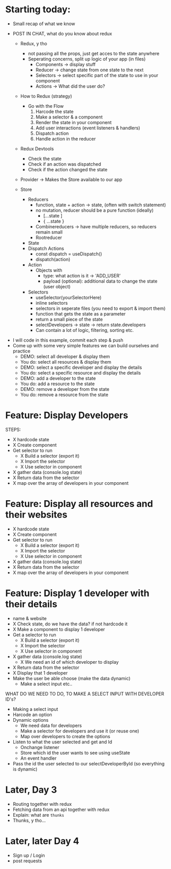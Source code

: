 # Starting today:

- Small recap of what we know
- POST IN CHAT, what do you know about redux

  - Redux, y tho

    - not passing all the props, just get acces to the state anywhere
    - Seperating concerns, split up logic of your app (in files)
      - Components -> display stuff
      - Reducer -> change state from one state to the next
      - Selectors -> select specific part of the state to use in your component
      - Actions -> What did the user do?

  - How to Redux (strategy)
    - Go with the Flow
      1. Harcode the state
      2. Make a selector & a component
      3. Render the state in your component
      4. Add user interactions (event listeners & handlers)
      5. Dispatch action
      6. Handle action in the reducer
  - Redux Devtools
    - Check the state
    - Check if an action was dispatched
    - Check if the action changed the state
  - Provider -> Makes the Store available to our app
  - Store
    - Reducers
      - function, state + action -> state, (often with switch statement)
      - no mutation, reducer should be a pure function (ideally)
        - [...state ]
        - { ...state }
      - Combinereducers -> have multiple reducers, so reducers remain small
      - Rootreducer
    - State
    - Dispatch Actions
      - const dispatch = useDispatch()
      - dispatch(action)
    - Action
      - Objects with
        - type: what action is it -> 'ADD_USER'
        - payload (optional): additional data to change the state (user object)
    - Selectors
      - useSelector(yourSelectorHere)
      - inline selectors
      - selectors in seperate files (you need to export & import them)
      - function that gets the state as a parameter
      - return a small piece of the state
      - selectDevelopers -> state -> return state.developers
      - Can contain a lot of logic, filtering, sorting etc.

* I will code in this example, commit each step & push
* Come up with some very simple features we can build ourselves and practice
  - DEMO: select all developer & display them
  - You do: select all resources & display them
  - DEMO: select a specific developer and display the details
  - You do: select a specific resource and display the details
  - DEMO: add a developer to the state
  - You do: add a resource to the state
  - DEMO: remove a developer from the state
  - You do: remove a resource from the state

# Feature: Display Developers

STEPS:

- X hardcode state
- X Create component
- Get selector to run
  - X Build a selector (export it)
  - X Import the selector
  - X Use selector in component
- X gather data (console.log state)
- X Return data from the selector
- X map over the array of developers in your component

# Feature: Display all resources and their websites

- X hardcode state
- X Create component
- Get selector to run
  - X Build a selector (export it)
  - X Import the selector
  - X Use selector in component
- X gather data (console.log state)
- X Return data from the selector
- X map over the array of developers in your component

# Feature: Display 1 developer with their details

- name & website
- X Check state, do we have the data? if not hardcode it
- X Make a component to display 1 developer
- Get a selector to run
  - X Build a selector (export it)
  - X Import the selector
  - X Use selector in component
- X gather data (console.log state)
  - X We need an id of which developer to display
- X Return data from the selector
- X Display that 1 developer
- Make the user be able choose (make the data dynamic)
  - Make a select input etc..

WHAT DO WE NEED TO DO, TO MAKE A SELECT INPUT WITH DEVELOPER ID's?

- Making a select input
- Harcode an option
- Dynamic options
  - We need data for developers
  - Make a selector for developers and use it (or reuse one)
  - Map over developers to create the options
- Listen to what the user selected and get and Id
  - Onchange listener
  - Store which id the user wants to see using useState
  - An event handler
- Pass the id the user selected to our selectDeveloperById (so everything is dynamic)

# Later, Day 3

- Routing together with redux
- Fetching data from an api together with redux
- Explain: what are `thunks`
- Thunks, y tho...

# Later, later Day 4

- Sign up / Login
- post requests
